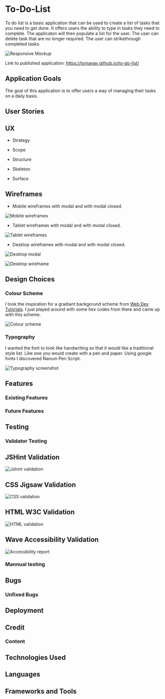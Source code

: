 # To-Do-List

To do list is a basic application that can be used to create a list of tasks that you need to get done. It offers users the ability to type in tasks they need to complete. The applicaton will then populate a list for the user. The user can delete task that are no longer required. The user can strikethrough completed tasks.

![Responsive Mockup](documentation/images/responsive_screenshot.png)

Link to published application: https://lornavav.github.io/to-do-list/ 

## Application Goals

The goal of this application is to offer users a way of managing their tasks on a daily basis. 

## User Stories

## UX

* Strategy

* Scope

* Structure

* Skeleton

* Surface

## Wireframes

* Mobile wireframes with modal and with modal closed.

![Mobile wireframes](documentation/images/mobile_wireframes.png)

* Tablet wireframes with modal and with modal closed.

![Tablet wireframes](documentation/images/tablet_wireframes.png)

* Desktop wireframes with modal and with modal closed.

![Desktop modal](documentation/images/desktop_popup_wireframe.png)

![Desktop wireframe](documentation/images/desktop_wireframe.png)

## Design Choices

### Colour Scheme

I took the inspiration for a gradiant backgorund scheme from [Web Dev Tutorials](https://www.youtube.com/watch?v=H5tuwAO-_Kg). I just played around with some hex codes from there and came up with this scheme.

![Colour scheme](documentation/images/colour_scheme.png)

### Typography

I wanted the font to look like handwriting so that it would like a traditional style list. Like one you would create with a pen and paper. Using google fonts I discovered Nanum Pen Script.

![Typography screenshot](documentation/images/typography_screenshot.PNG)

## Features

### Existing Features

### Future Features

## Testing

### Validator Testing

## JSHint Validation

![Jshint validation](documentation/images/jshint_validation.png)

## CSS Jigsaw Validation

![CSS validation](documentation/images/css_jigsaw_validation.png)

## HTML W3C Validation

![HTML validation](documentation/images/html_w3c_validation.png)

## Wave Accessibility Validation

![Accessibility report](documentation/images/wave_accessibility_report.png)

### Mannual testing

## Bugs

### Unfixed Bugs

## Deployment

## Credit

### Content

## Technologies Used

## Languages

## Frameworks and Tools
